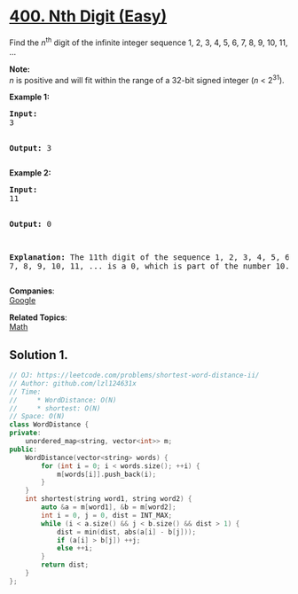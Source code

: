 # [400. Nth Digit (Easy)](https://leetcode.com/problems/nth-digit/)

<p>Find the <i>n</i><sup>th</sup> digit of the infinite integer sequence 1, 2, 3, 4, 5, 6, 7, 8, 9, 10, 11, ... </p>

<p><b>Note:</b><br>
<i>n</i> is positive and will fit within the range of a 32-bit signed integer (<i>n</i> &lt; 2<sup>31</sup>).
</p>

<p><b>Example 1:</b>
</p><pre><b>Input:</b>
3

<b>Output:</b>
3
</pre>
<p></p>

<p><b>Example 2:</b>
</p><pre><b>Input:</b>
11

<b>Output:</b>
0

<b>Explanation:</b>
The 11th digit of the sequence 1, 2, 3, 4, 5, 6, 7, 8, 9, 10, 11, ... is a 0, which is part of the number 10.
</pre>
<p></p>

**Companies**:  
[Google](https://leetcode.com/company/google)

**Related Topics**:  
[Math](https://leetcode.com/tag/math/)

## Solution 1.

```cpp
// OJ: https://leetcode.com/problems/shortest-word-distance-ii/
// Author: github.com/lzl124631x
// Time:
//     * WordDistance: O(N)
//     * shortest: O(N)
// Space: O(N)
class WordDistance {
private:
    unordered_map<string, vector<int>> m;
public:
    WordDistance(vector<string> words) {
        for (int i = 0; i < words.size(); ++i) {
            m[words[i]].push_back(i);
        }
    }
    int shortest(string word1, string word2) {
        auto &a = m[word1], &b = m[word2];
        int i = 0, j = 0, dist = INT_MAX;
        while (i < a.size() && j < b.size() && dist > 1) {
            dist = min(dist, abs(a[i] - b[j]));
            if (a[i] > b[j]) ++j;
            else ++i;
        }
        return dist;
    }
};
```